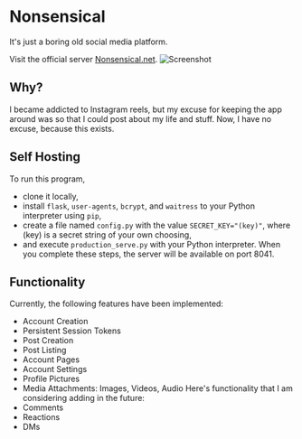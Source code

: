 # Nonsensical
It's just a boring old social media platform.

Visit the official server [Nonsensical.net](https://nonsensical.net).
![Screenshot](https://hc-cdn.hel1.your-objectstorage.com/s/v3/55d31f71c2c7b30aa093ba19495f1c62ae602831_image.png)
## Why?
I became addicted to Instagram reels, but my excuse for keeping the app around was so that I could post about my life and stuff. Now, I have no excuse, because this exists.
## Self Hosting
To run this program, 
- clone it locally, 
- install `flask`, `user-agents`, `bcrypt`, and `waitress` to your Python interpreter using `pip`, 
- create a file named `config.py` with the value `SECRET_KEY="(key)"`, where (key) is a secret string of your own choosing, 
- and execute `production_serve.py` with your Python interpreter. 
When you complete these steps, the server will be available on port 8041.
## Functionality
Currently, the following features have been implemented:
- Account Creation
- Persistent Session Tokens
- Post Creation
- Post Listing
- Account Pages
- Account Settings
- Profile Pictures
- Media Attachments: Images, Videos, Audio
Here's functionality that I am considering adding in the future:
- Comments
- Reactions
- DMs